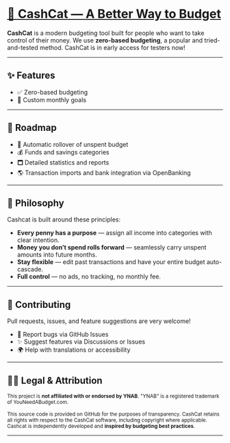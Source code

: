 # [💸 CashCat — A Better Way to Budget](https://cashcat.app)


**CashCat** is a modern budgeting tool built for people who want to take control of their money. We use **zero-based budgeting**, a popular and tried-and-tested method.
CashCat is in early access for testers now!

---

## ✨ Features

* ✅ Zero-based budgeting
* 🧠 Custom monthly goals

---

## 🚀 Roadmap

* 🔄 Automatic rollover of unspent budget
* 💰 Funds and savings categories
* 🗖️ Detailed statistics and reports
* 🌎 Transaction imports and bank integration via OpenBanking

---

## 🧠 Philosophy

Cashcat is built around these principles:

* **Every penny has a purpose** — assign all income into categories with clear intention.
* **Money you don’t spend rolls forward** — seamlessly carry unspent amounts into future months.
* **Stay flexible** — edit past transactions and have your entire budget auto-cascade.
* **Full control** — no ads, no tracking, no monthly fee.

---


## 🤝 Contributing

Pull requests, issues, and feature suggestions are very welcome!

* 🐛 Report bugs via GitHub Issues
* ✨ Suggest features via Discussions or Issues
* 🌍 Help with translations or accessibility

---

## 🧑‍⚖️ Legal & Attribution

<small>This project is **not affiliated with or endorsed by YNAB**.
"YNAB" is a registered trademark of YouNeedABudget.com.

This source code is provided on GitHub for the purposes of transparency. CashCat retains all rights with respect to the CashCat software, including copyright where applicable.
Cashcat is independently developed and **inspired by budgeting best practices**.</small>

---
